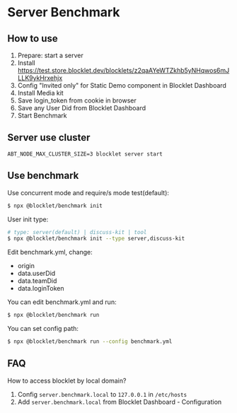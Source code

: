# Server Benchmark

## How to use

1. Prepare: start a server
2. Install https://test.store.blocklet.dev/blocklets/z2qaAYeWTZkhb5yNHqwos6mJLLK9ykHrxehjx
3. Config "Invited only" for Static Demo component in Blocklet Dashboard
4. Install Media kit
5. Save login_token from cookie in browser
6. Save any User Did from Blocklet Dashboard
7. Start Benchmark

## Server use cluster

`ABT_NODE_MAX_CLUSTER_SIZE=3 blocklet server start`

## Use benchmark

Use concurrent mode and require/s mode test(default):

```bash
$ npx @blocklet/benchmark init
```

User init type:

```bash
# type: server(default) | discuss-kit | tool
$ npx @blocklet/benchmark init --type server,discuss-kit
```

Edit benchmark.yml, change:

- origin
- data.userDid
- data.teamDid
- data.loginToken

You can edit benchmark.yml and run:

```bash
$ npx @blocklet/benchmark run
```

You can set config path:

```bash
$ npx @blocklet/benchmark run --config benchmark.yml
```

## FAQ

How to access blocklet by local domain?

1. Config `server.benchmark.local` to `127.0.0.1` in `/etc/hosts`
2. Add `server.benchmark.local` from Blocklet Dashboard - Configuration

```

```
